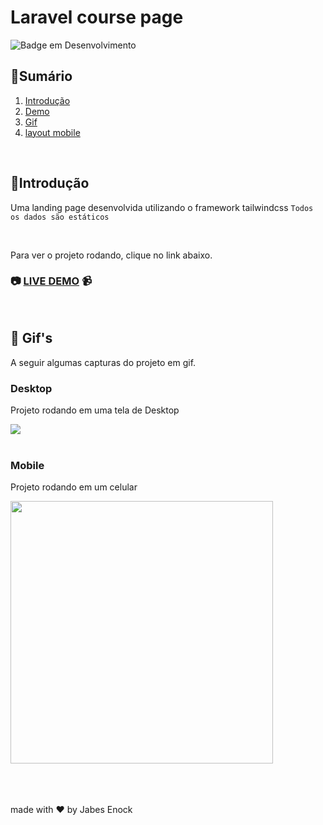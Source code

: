 # Laravel course page


![Badge em Desenvolvimento](http://img.shields.io/static/v1?label=STATUS&message=Developing&color=GREEN&style=for-the-badge)

## :bookmark_tabs:Sumário

1. [Introdução](#Introduction)
2. [Demo](#live-demo)
3. [Gif ](#features-and-demo)
4. [layout mobile ](#layout-mobile)

<div id="Introduction">
</br>

## :page_facing_up:Introdução
Uma landing page desenvolvida utilizando o framework tailwindcss 
```Todos os dados são estáticos```

</div>
</br>

<div id="live-demo">

Para ver o projeto rodando, clique no link abaixo.
### :camera: [LIVE DEMO](https://course-page-tailwindcss.vercel.app/) :video_camera:
</div>
</br>

<div id="features-and-demo">

## :checkered_flag: Gif's
A seguir algumas capturas do projeto em gif.

### Desktop
<p>Projeto rodando em uma tela de Desktop</p>
<img src="github/overview_desktop.gif">
<br/><br/>

### Mobile
<p>Projeto rodando em um celular</p>
<img src="github/overview_mobile.gif" height="420">
<br/><br/>

</div>
</br>

</br>

made with :heart: by Jabes Enock
